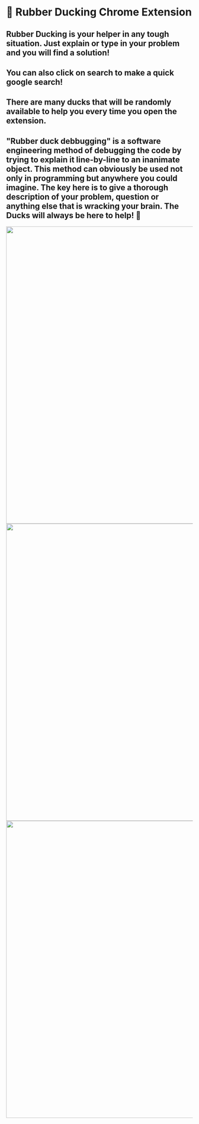 # 🐤 Rubber Ducking Chrome Extension
## Rubber Ducking is your helper in any tough situation. Just explain or type in your problem and you will find a solution!
## You can also click on search to make a quick google search!
## There are many ducks that will be randomly available to help you every time you open the extension.
## "Rubber duck debbugging" is a software engineering method of debugging the code by trying to explain it line-by-line to an inanimate object. This method can obviously be used not only in programming but anywhere you could imagine. The key here is to give a thorough description of your problem, question or anything else that is wracking your brain. The Ducks will always be here to help! 🐤

<p float="left">
  <img src="https://user-images.githubusercontent.com/69304255/179136263-41a7ff0e-6109-402f-822e-8f98bad6007d.png" width="800" />
  <img src="https://user-images.githubusercontent.com/69304255/179136268-a4c23e4f-fbfc-44de-bd26-f3f53e9a2661.png" width="800" /> 
  <img src="https://user-images.githubusercontent.com/69304255/179136270-bc26c0c9-4325-4701-bb21-4790cc53d694.png" width="800" />
</p>
